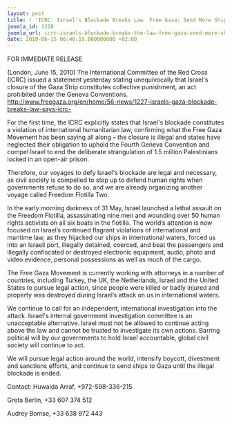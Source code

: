 ```yaml
---
layout: post
title: ! 'ICRC: Israel’s Blockade Breaks Law  Free Gaza: Send More Ships'
joomla_id: 1228
joomla_url: icrc-israels-blockade-breaks-the-law-free-gaza-send-more-ships
date: 2010-06-15 06:46:19.000000000 +02:00
---
```

FOR IMMEDIATE RELEASE
<p>(London, June 15, 2010) The International Committee of the Red Cross (ICRC) issued a statement yesterday stating unequivocally that Israel's closure of the Gaza Strip constitutes collective punishment, an act prohibited under the Geneva Conventions. <a href="en/home/56-news/1227-israels-gaza-blockade-breaks-law-says-icrc-">http://www.freegaza.org/en/home/56-news/1227-israels-gaza-blockade-breaks-law-says-icrc-</a></p>
<p>For the first time, the ICRC explicitly states that Israel's blockade constitutes a violation of international humanitarian law, confirming what the Free Gaza Movement has been saying all along – the closure is illegal and states have neglected their obligation to uphold the Fourth Geneva Convention and compel Israel to end the deliberate strangulation of 1.5 million Palestinians locked in an open-air prison.</p>
<p>Therefore, our voyages to defy Israel's blockade are legal and necessary, as civil society is compelled to step up to defend human rights when governments refuse to do so, and we are already organizing another voyage called Freedom Flotilla Two.</p>
<p>In the early morning darkness of 31 May, Israel launched a lethal assault on the Freedom Flotilla, assassinating nine men and wounding over 50 human rights activists on all six boats in the flotilla. The world’s attention is now focused on Israel’s continued flagrant violations of international and maritime law, as they hijacked our ships in international waters, forced us into an Israeli port, illegally detained, coerced, and beat the passengers and illegally confiscated or destroyed electronic equipment, audio, photo and video evidence, personal possessions as well as much of the cargo.</p>
<p>The Free Gaza Movement is currently working with attorneys in a number of countries, including Turkey, the UK, the Netherlands, Israel and the United States to pursue legal action, since people were killed or badly injured and property was destroyed during Israel’s attack on us in international waters.</p>
<p>We continue to call for an independent, international investigation into the attack. Israel's internal government investigation committee is an unacceptable alternative. Israel must not be allowed to continue acting above the law and cannot be trusted to investigate its own actions. Barring political will by our governments to hold Israel accountable, global civil society will continue to act.</p>
<p>We will pursue legal action around the world, intensify boycott, divestment and sanctions efforts, and continue to send ships to Gaza until the illegal blockade is ended.</p>
<p>Contact: Huwaida Arraf, +972-598-336-215</p>
<p>Greta Berlin, +33 607 374 512</p>
<p>Audrey Bomse, +33 638 972 443</p>
